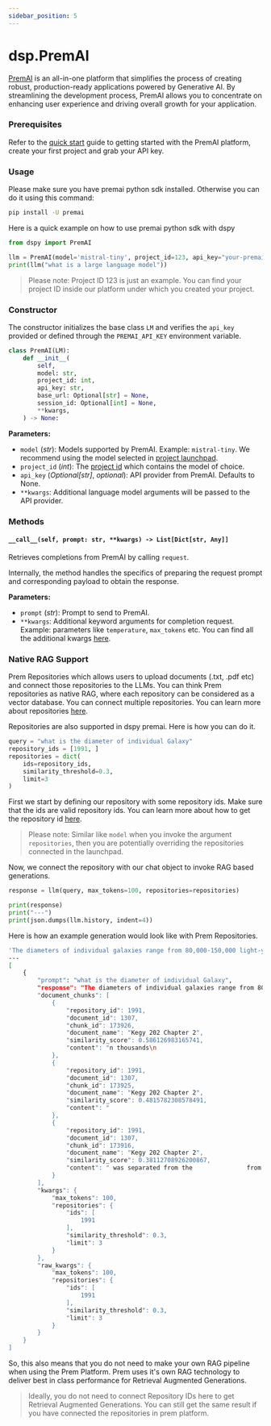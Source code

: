 ```yaml
---
sidebar_position: 5
---
```


# dsp.PremAI

[PremAI](https://app.premai.io)  is an all-in-one platform that simplifies the process of creating robust, production-ready applications powered by Generative AI. By streamlining the development process, PremAI allows you to concentrate on enhancing user experience and driving overall growth for your application.

### Prerequisites

Refer to the [quick start](https://docs.premai.io/introduction) guide to getting started with the PremAI platform, create your first project and grab your API key.

### Usage

Please make sure you have premai python sdk installed. Otherwise you can do it using this command:

```bash
pip install -U premai
```

Here is a quick example on how to use premai python sdk with dspy

```python
from dspy import PremAI

llm = PremAI(model='mistral-tiny', project_id=123, api_key="your-premai-api-key")
print(llm("what is a large language model"))
```

> Please note: Project ID 123 is just an example. You can find your project ID inside our platform under which you created your project.

### Constructor

The constructor initializes the base class `LM` and verifies the `api_key` provided or defined through the `PREMAI_API_KEY` environment variable.

```python
class PremAI(LM):
    def __init__(
        self,
        model: str,
        project_id: int,
        api_key: str,
        base_url: Optional[str] = None,
        session_id: Optional[int] = None,
        **kwargs,
    ) -> None:
```

**Parameters:**

- `model` (_str_): Models supported by PremAI. Example: `mistral-tiny`. We recommend using the model selected in [project launchpad](https://docs.premai.io/get-started/launchpad).
- `project_id` (_int_): The [project id](https://docs.premai.io/get-started/projects) which contains the model of choice.
- `api_key` (_Optional[str]_, _optional_): API provider from PremAI. Defaults to None.
- `**kwargs`: Additional language model arguments will be passed to the API provider.

### Methods

#### `__call__(self, prompt: str, **kwargs) -> List[Dict[str, Any]]`

Retrieves completions from PremAI by calling `request`.

Internally, the method handles the specifics of preparing the request prompt and corresponding payload to obtain the response.

**Parameters:**

- `prompt` (_str_): Prompt to send to PremAI.
- `**kwargs`: Additional keyword arguments for completion request. Example: parameters like `temperature`, `max_tokens` etc. You can find all the additional kwargs [here](https://docs.premai.io/get-started/sdk#optional-parameters).

### Native RAG Support

Prem Repositories which allows users to upload documents (.txt, .pdf etc) and connect those repositories to the LLMs. You can think Prem repositories as native RAG, where each repository can be considered as a vector database. You can connect multiple repositories. You can learn more about repositories [here](https://docs.premai.io/get-started/repositories).

Repositories are also supported in dspy premai. Here is how you can do it. 

```python
query = "what is the diameter of individual Galaxy"
repository_ids = [1991, ]
repositories = dict(
    ids=repository_ids,
    similarity_threshold=0.3,
    limit=3
)
```

First we start by defining our repository with some repository ids. Make sure that the ids are valid repository ids. You can learn more about how to get the repository id [here](https://docs.premai.io/get-started/repositories). 

> Please note: Similar like `model` when you invoke the argument `repositories`, then you are potentially overriding the repositories connected in the launchpad. 

Now, we connect the repository with our chat object to invoke RAG based generations. 

```python 
response = llm(query, max_tokens=100, repositories=repositories)

print(response)
print("---")
print(json.dumps(llm.history, indent=4))
```

Here is how an example generation would look like with Prem Repositories. 

```bash
'The diameters of individual galaxies range from 80,000-150,000 light-years.'
---
[
    {
        "prompt": "what is the diameter of individual Galaxy",
        "response": "The diameters of individual galaxies range from 80,000-150,000 light-years.",
        "document_chunks": [
            {
                "repository_id": 1991,
                "document_id": 1307,
                "chunk_id": 173926,
                "document_name": "Kegy 202 Chapter 2",
                "similarity_score": 0.586126983165741,
                "content": "n thousands\n                                                                                                                                               of           light-years. The diameters of individual\n                                                                                                                                               galaxies range from 80,000-150,000 light\n                                                                                                                       "
            },
            {
                "repository_id": 1991,
                "document_id": 1307,
                "chunk_id": 173925,
                "document_name": "Kegy 202 Chapter 2",
                "similarity_score": 0.4815782308578491,
                "content": "                                                for development of galaxies. A galaxy contains\n                                                                                                                                               a large number of stars. Galaxies spread over\n                                                                                                                                               vast distances that are measured in thousands\n                                       "
            },
            {
                "repository_id": 1991,
                "document_id": 1307,
                "chunk_id": 173916,
                "document_name": "Kegy 202 Chapter 2",
                "similarity_score": 0.38112708926200867,
                "content": " was separated from the               from each other as the balloon expands.\n  solar surface. As the passing star moved away,             Similarly, the distance between the galaxies is\n  the material separated from the solar surface\n  continued to revolve around the sun and it\n  slowly condensed into planets. Sir James Jeans\n  and later Sir Harold Jeffrey supported thisnot to be republishedalso found to be increasing and thereby, the\n                                                             universe is"
            }
        ],
        "kwargs": {
            "max_tokens": 100,
            "repositories": {
                "ids": [
                    1991
                ],
                "similarity_threshold": 0.3,
                "limit": 3
            }
        },
        "raw_kwargs": {
            "max_tokens": 100,
            "repositories": {
                "ids": [
                    1991
                ],
                "similarity_threshold": 0.3,
                "limit": 3
            }
        }
    }
]
```

So, this also means that you do not need to make your own RAG pipeline when using the Prem Platform. Prem uses it's own RAG technology to deliver best in class performance for Retrieval Augmented Generations.

> Ideally, you do not need to connect Repository IDs here to get Retrieval Augmented Generations. You can still get the same result if you have connected the repositories in prem platform. 
